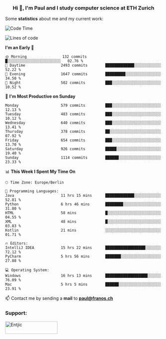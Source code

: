 <h3 align="center">Hi 👋, I'm Paul and I study computer science at ETH Zurich</h3>


Some **statistics** about me and my current work:

<!--START_SECTION:waka-->
![Code Time](http://img.shields.io/badge/Code%20Time-1%2C405%20hrs%2039%20mins-blue)

![Lines of code](https://img.shields.io/badge/From%20Hello%20World%20I%27ve%20Written-2.8%20million%20lines%20of%20code-blue)

**I'm an Early 🐤** 

```text
🌞 Morning                132 commits         █░░░░░░░░░░░░░░░░░░░░░░░░   02.76 % 
🌆 Daytime                2493 commits        █████████████░░░░░░░░░░░░   52.22 % 
🌃 Evening                1647 commits        █████████░░░░░░░░░░░░░░░░   34.50 % 
🌙 Night                  502 commits         ███░░░░░░░░░░░░░░░░░░░░░░   10.52 % 
```
📅 **I'm Most Productive on Sunday** 

```text
Monday                   579 commits         ███░░░░░░░░░░░░░░░░░░░░░░   12.13 % 
Tuesday                  483 commits         ███░░░░░░░░░░░░░░░░░░░░░░   10.12 % 
Wednesday                640 commits         ███░░░░░░░░░░░░░░░░░░░░░░   13.41 % 
Thursday                 378 commits         ██░░░░░░░░░░░░░░░░░░░░░░░   07.92 % 
Friday                   654 commits         ███░░░░░░░░░░░░░░░░░░░░░░   13.70 % 
Saturday                 926 commits         █████░░░░░░░░░░░░░░░░░░░░   19.40 % 
Sunday                   1114 commits        ██████░░░░░░░░░░░░░░░░░░░   23.33 % 
```


📊 **This Week I Spent My Time On** 

```text
🕑︎ Time Zone: Europe/Berlin

💬 Programming Languages: 
Java                     11 hrs 15 mins      █████████████░░░░░░░░░░░░   52.81 % 
Python                   6 hrs 46 mins       ████████░░░░░░░░░░░░░░░░░   31.80 % 
HTML                     58 mins             █░░░░░░░░░░░░░░░░░░░░░░░░   04.55 % 
XML                      48 mins             █░░░░░░░░░░░░░░░░░░░░░░░░   03.83 % 
Kotlin                   21 mins             ░░░░░░░░░░░░░░░░░░░░░░░░░   01.71 % 

🔥 Editors: 
IntelliJ IDEA            15 hrs 22 mins      ██████████████████░░░░░░░   72.12 % 
PyCharm                  5 hrs 56 mins       ███████░░░░░░░░░░░░░░░░░░   27.88 % 

💻 Operating System: 
Windows                  16 hrs 13 mins      ███████████████████░░░░░░   76.09 % 
Mac                      5 hrs 5 mins        ██████░░░░░░░░░░░░░░░░░░░   23.91 % 
```


<!--END_SECTION:waka-->

📫 Contact me by sending a **mail** to **paul@franos.ch**

<h3 align="left">Support:</h3>
<p><a href="https://ko-fi.com/Entjic"> <img align="left" src="https://cdn.ko-fi.com/cdn/kofi3.png?v=3" height="40" width="168" alt="Entjic" /></a></p>
